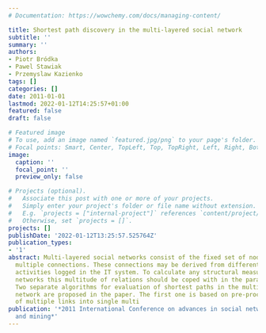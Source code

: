 ```yaml
---
# Documentation: https://wowchemy.com/docs/managing-content/

title: Shortest path discovery in the multi-layered social network
subtitle: ''
summary: ''
authors:
- Piotr Bródka
- Pawel Stawiak
- Przemyslaw Kazienko
tags: []
categories: []
date: 2011-01-01
lastmod: 2022-01-12T14:25:57+01:00
featured: false
draft: false

# Featured image
# To use, add an image named `featured.jpg/png` to your page's folder.
# Focal points: Smart, Center, TopLeft, Top, TopRight, Left, Right, BottomLeft, Bottom, BottomRight.
image:
  caption: ''
  focal_point: ''
  preview_only: false

# Projects (optional).
#   Associate this post with one or more of your projects.
#   Simply enter your project's folder or file name without extension.
#   E.g. `projects = ["internal-project"]` references `content/project/deep-learning/index.md`.
#   Otherwise, set `projects = []`.
projects: []
publishDate: '2022-01-12T13:25:57.525764Z'
publication_types:
- '1'
abstract: Multi-layered social networks consist of the fixed set of nodes linked by
  multiple connections. These connections may be derived from different types of user
  activities logged in the IT system. To calculate any structural measures for multi-layered
  networks this multitude of relations should be coped with in the parameterized way.
  Two separate algorithms for evaluation of shortest paths in the multi-layered social
  network are proposed in the paper. The first one is based on pre-processing-aggregation
  of multiple links into single multi
publication: '*2011 International Conference on advances in social networks analysis
  and mining*'
---
```

